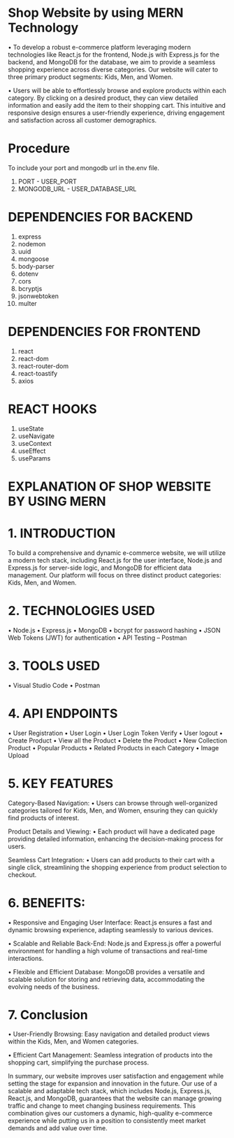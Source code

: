# Shop Website by using MERN Technology 

•	To develop a robust e-commerce platform leveraging modern technologies like React.js for the frontend, Node.js with Express.js for the backend, and MongoDB for the database, we aim to provide a seamless shopping experience across diverse categories. Our website will cater to three primary product segments: Kids, Men, and Women.

•	Users will be able to effortlessly browse and explore products within each category. By clicking on a desired product, they can view detailed information and easily add the item to their shopping cart. This intuitive and responsive design ensures a user-friendly experience, driving engagement and satisfaction across all customer demographics.

# Procedure

To include your port and mongodb url in the.env file.
1. PORT - USER_PORT
2. MONGODB_URL - USER_DATABASE_URL

# DEPENDENCIES FOR BACKEND

1. express
2. nodemon
3. uuid
4. mongoose
5. body-parser
6. dotenv
7. cors
8. bcryptjs
9. jsonwebtoken
10. multer

# DEPENDENCIES FOR FRONTEND

1. react
2. react-dom
3. react-router-dom
4. react-toastify
5. axios

# REACT HOOKS

1. useState
2. useNavigate
3. useContext
4. useEffect
5. useParams

# EXPLANATION OF SHOP WEBSITE BY USING MERN

# 1. INTRODUCTION

To build a comprehensive and dynamic e-commerce website, we will utilize a modern tech stack, including React.js for the user interface, Node.js and Express.js for server-side logic, and MongoDB for efficient data management. Our platform will focus on three distinct product categories: Kids, Men, and Women.

# 2. TECHNOLOGIES USED

•	Node.js
•	Express.js
•	MongoDB 
•	bcrypt for password hashing
•	JSON Web Tokens (JWT) for authentication
•	API Testing – Postman

# 3. TOOLS USED

•	Visual Studio Code
•	Postman

# 4. API ENDPOINTS

•	User Registration
•	User Login
•	User Login Token Verify
•	User logout
•	Create Product
•	View all the Product
•	Delete the Product
•	New Collection Product
•	Popular Products
•	Related Products in each Category
•	Image Upload

# 5. KEY FEATURES

Category-Based Navigation:
•	Users can browse through well-organized categories tailored for Kids, Men, and Women, ensuring they can quickly find products of interest.

Product Details and Viewing:
•	Each product will have a dedicated page providing detailed information, enhancing the decision-making process for users.

Seamless Cart Integration:
•	Users can add products to their cart with a single click, streamlining the shopping experience from product selection to checkout.

# 6. BENEFITS:

•	Responsive and Engaging User Interface: React.js ensures a fast and dynamic browsing experience, adapting seamlessly to various devices.

•	Scalable and Reliable Back-End: Node.js and Express.js offer a powerful environment for handling a high volume of transactions and real-time interactions.

•	Flexible and Efficient Database: MongoDB provides a versatile and scalable solution for storing and retrieving data, accommodating the evolving needs of the business.

# 7. Conclusion

•	User-Friendly Browsing: Easy navigation and detailed product views within the Kids, Men, and Women categories.

•	Efficient Cart Management: Seamless integration of products into the shopping cart, simplifying the purchase process.

In summary, our website improves user satisfaction and engagement while setting the stage for expansion and innovation in the future. Our use of a scalable and adaptable tech stack, which includes Node.js, Express.js, React.js, and MongoDB, guarantees that the website can manage growing traffic and change to meet changing business requirements. This combination gives our customers a dynamic, high-quality e-commerce experience while putting us in a position to consistently meet market demands and add value over time.
